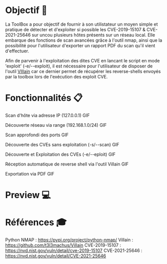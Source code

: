 

# Objectif :dart:

La ToolBox a pour objectif de fournir à son utilistateur un moyen simple et pratique de détecter et d'exploiter si possible les CVE-2019-15107 & CVE-2021-25646 sur uncou plusieurs hôtes présents sur un réseau local.
Elle embarque des fonctions de scan avancées grâce à l'outil nmap, ainsi que la possibilité pour l'utilisateur d'exporter un rapport PDF du scan qu'il vient d'effectuer.

Afin de parvenir à l'exploitation des dites CVE en lancant le script en mode 'exploit' (-e/--exploit), il est nécessaire pour l'utilisateur de disposer de l'outil [VIllain](https://github.com/t3l3machus/Villain) car ce dernier permet de récupérer les reverse-shells envoyés par la toolbox lors de l'exécution des exploit CVE.

# Fonctionnalités :clipboard:
Scan d'hôte via adresse IP (127.0.0.1)
GIF

Découverte réseau via range (192.168.1.0/24)
GIF

Scan approfondi des ports 
GIF

Découverte des CVEs sans exploitation (-s/--scan)
GIF

Découverte et Exploitation des CVEs (-e/--eploit)
GIF

Réception automatique de reverse shell via l'outil Villain 
GIF

Exportation via PDF 
GIF 


# Preview :computer:



# Références :mortar_board:

Python NMAP : https://pypi.org/project/python-nmap/
Villain : https://github.com/t3l3machus/Villain
CVE-2019-15107 : https://nvd.nist.gov/vuln/detail/cve-2019-15107
CVE-2021-25646 : https://nvd.nist.gov/vuln/detail/CVE-2021-25646
